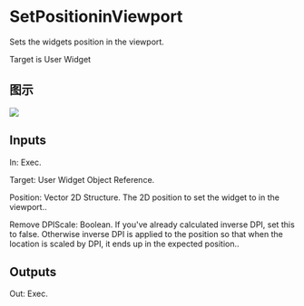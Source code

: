 # SetPositioninViewport

Sets the widgets position in the viewport.

Target is User Widget

## 图示

![]($-20221218-21224793.png)

## Inputs

In: Exec.

Target: User Widget Object Reference.

Position: Vector 2D Structure. The 2D position to set the widget to in the viewport..

Remove DPIScale: Boolean. If you've already calculated inverse DPI, set this to false. Otherwise inverse DPI is applied to the position so that when the location is scaled by DPI, it ends up in the expected position..  

## Outputs

Out: Exec.

